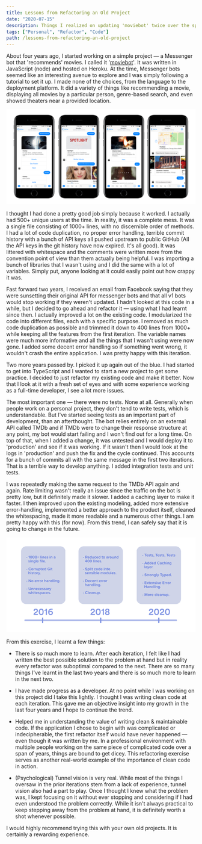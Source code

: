 ```yaml
---
title: Lessons from Refactoring an Old Project
date: "2020-07-15"
description: Things I realized on updating 'moviebot' twice over the span of four years.
tags: ["Personal", "Refactor", "Code"]
path: /lessons-from-refactoring-an-old-project
---
```


About four years ago, I started working on a simple project — a Messenger bot that 'recommends' movies. I called it '[moviebot](/moviebot)'. It was written in JavaScript (node) and hosted on Heroku. At the time, Messenger bots seemed like an interesting avenue to explore and I was simply following a tutorial to set it up. I made none of the choices, from the language to the deployment platform. It did a variety of things like recommending a movie, displaying all movies by a particular person, genre-based search, and even showed theaters near a provided location.

![(Img 1) Moviebot features](../images/2020-07-15-lessons-from-refactoring-an-old-project/moviebot.png)

I thought I had done a pretty good job simply because it worked. I actually had 500+ unique users at the time. In reality, it was a complete mess. It was a single file consisting of 1000+ lines, with no discernible order of methods. I had a lot of code duplication, no proper error handling, terrible commit history with a bunch of API keys all pushed upstream to public GitHub (All the API keys in the git history have now expired. It's all good). It was littered with whitespace and the comments were written more from the convention point of view than them actually being helpful. I was importing a bunch of libraries that I wasn't using and I did the same with a lot of variables. Simply put, anyone looking at it could easily point out how crappy it was.

Fast forward two years, I received an email from Facebook saying that they were sunsetting their original API for messenger bots and that all v1 bots would stop working if they weren't updated. I hadn't looked at this code in a while, but I decided to go ahead and refactor it — using what I had learnt since then. I actually improved a lot on the existing code. I modularized the code into different files, each with a specific purpose. I removed as much code duplication as possible and trimmed it down to 400 lines from 1000+ while keeping all the features from the first iteration. The variable names were much more informative and all the things that I wasn't using were now gone. I added some decent error handling so if something went wrong, it wouldn't crash the entire application. I was pretty happy with this iteration.

Two more years passed by. I picked it up again out of the blue. I had started to get into TypeScript and I wanted to start a new project to get some practice. I decided to just refactor my existing code and make it better. Now that I look at it with a fresh set of eyes and with some experience working as a full-time developer, I see a lot more issues.

The most important one — there were no tests. None at all. Generally when people work on a personal project, they don't tend to write tests, which is understandable. But I've started seeing tests as an important part of development, than an afterthought. The bot relies entirely on an external API called TMDb and if TMDb were to change their response structure at any point, my bot would start failing and I won't find out for a long time. On top of that, when I added a change, it was untested and I would deploy it to 'production' and see if it was working. If it wasn't then I would look at the logs in 'production' and push the fix and the cycle continued. This accounts for a bunch of commits all with the same message in the first two iterations. That is a terrible way to develop anything. I added integration tests and unit tests.

I was repeatedly making the same request to the TMDb API again and again. Rate limiting wasn't really an issue since the traffic on the bot is pretty low, but it definitely made it slower. I added a caching layer to make it faster. I then improved upon the existing modeling, added more extensive error-handling, implemented a better approach to the product itself, cleaned the whitespacing, made it more readable and a numerous other things. I am pretty happy with this (for now). From this trend, I can safely say that it is going to change in the future.

![(Img 2) Refactor bullet points](../images/2020-07-15-lessons-from-refactoring-an-old-project/refactor.png)

From this exercise, I learnt a few things:

-   There is so much more to learn. After each iteration, I felt like I had written the best possible solution to the problem at hand but in reality every refactor was suboptimal compared to the next. There are so many things I've learnt in the last two years and there is so much more to learn in the next two.  


-   I have made progress as a developer. At no point while I was working on this project did I take this lightly. I thought I was writing clean code at each iteration. This gave me an objective insight into my growth in the last four years and I hope to continue the trend.


-   Helped me in understanding the value of writing clean & maintainable code. If the application I chose to begin with was complicated or indecipherable, the first refactor itself would have never happened — even though it was written by me. In a professional environment with multiple people working on the same piece of complicated code over a span of years, things are bound to get dicey. This refactoring exercise serves as another real-world example of the importance of clean code in action.


-   (Psychological) Tunnel vision is very real. While most of the things I oversaw in the prior iterations stem from a lack of experience, tunnel vision also had a part to play. Once I thought I knew what the problem was, I kept focusing on it without ever stopping and considering if I had even understood the problem correctly. While it isn't always practical to keep stepping away from the problem at hand, it is definitely worth a shot whenever possible.

I would highly recommend trying this with your own old projects. It is certainly a rewarding experience.

